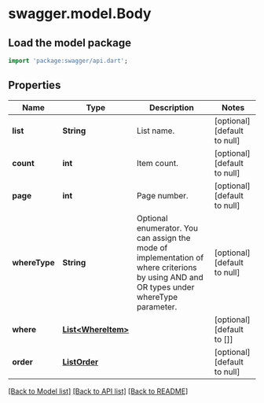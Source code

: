 # swagger.model.Body

## Load the model package
```dart
import 'package:swagger/api.dart';
```

## Properties
Name | Type | Description | Notes
------------ | ------------- | ------------- | -------------
**list** | **String** | List name. | [optional] [default to null]
**count** | **int** | Item count. | [optional] [default to null]
**page** | **int** | Page number. | [optional] [default to null]
**whereType** | **String** | Optional enumerator. You can assign the mode of implementation of where criterions by using AND and OR types under whereType parameter. | [optional] [default to null]
**where** | [**List&lt;WhereItem&gt;**](WhereItem.md) |  | [optional] [default to []]
**order** | [**ListOrder**](ListOrder.md) |  | [optional] [default to null]

[[Back to Model list]](../README.md#documentation-for-models) [[Back to API list]](../README.md#documentation-for-api-endpoints) [[Back to README]](../README.md)


